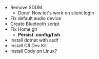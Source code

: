 - Remove SDDM
	- Done! Now let's work on silent login
- Fix default audio device
- Create Bluetooth script
- Fix Home git
	- **Persist .config/fish**
- Install dotnet with asdf
- Install C# Dev Kit
- Install Cody on Linux?


